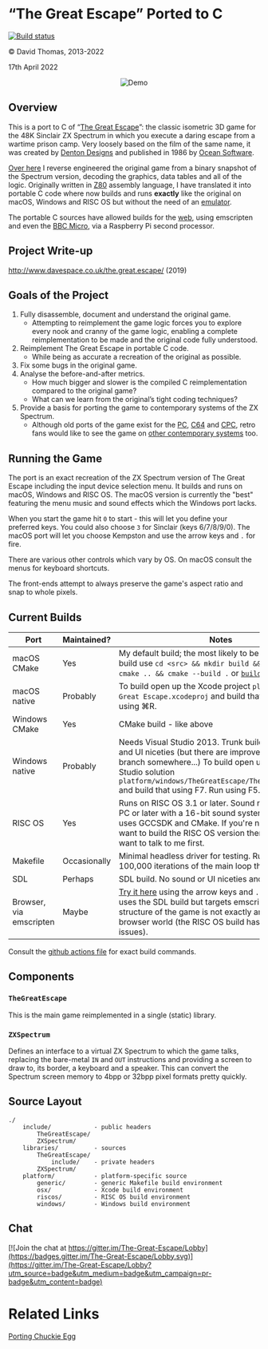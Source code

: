 # “The Great Escape” Ported to C

[![Build status](https://github.com/dpt/The-Great-Escape-in-C/actions/workflows/ci.yml/badge.svg)](https://github.com/dpt/The-Great-Escape-in-C/actions)

© David Thomas, 2013-2022

17th April 2022

<p align="center">
  <img src="demo.gif" alt="Demo" />
</p>


## Overview
This is a port to C of “[The Great Escape](http://www.worldofspectrum.org/infoseekid.cgi?id=0002125)”: the classic isometric 3D game for the 48K Sinclair ZX Spectrum in which you execute a daring escape from a wartime prison camp. Very loosely based on the film of the same name, it was created by [Denton Designs](http://en.wikipedia.org/wiki/Denton_Designs) and published in 1986 by [Ocean Software](http://en.wikipedia.org/wiki/Ocean_Software).

[Over here](https://github.com/dpt/The-Great-Escape/) I reverse engineered the original game from a binary snapshot of the Spectrum version, decoding the graphics, data tables and all of the logic. Originally written in [Z80](http://en.wikipedia.org/wiki/Zilog_Z80) assembly language, I have translated it into portable C code where now builds and runs **exactly** like the original on macOS, Windows and RISC OS but without the need of an [emulator](http://fuse-emulator.sourceforge.net/).

The portable C sources have allowed builds for the [web](http://www.davespace.co.uk/TheGreatEscape/TheGreatEscape.html), using emscripten and even the [BBC Micro](https://stardot.org.uk/forums/viewtopic.php?f=74&t=23478), via a Raspberry Pi second processor.


## Project Write-up

http://www.davespace.co.uk/the.great.escape/ (2019)


## Goals of the Project
1. Fully disassemble, document and understand the original game.
	* Attempting to reimplement the game logic forces you to explore every nook and cranny of the game logic, enabling a complete reimplementation to be made and the original code fully understood.
1. Reimplement The Great Escape in portable C code.
	* While being as accurate a recreation of the original as possible.
1. Fix some bugs in the original game.
1. Analyse the before-and-after metrics.
	* How much bigger and slower is the compiled C reimplementation compared to the original game?
	* What can we learn from the original’s tight coding techniques?
1. Provide a basis for porting the game to contemporary systems of the ZX Spectrum.
	* Although old ports of the game exist for the [PC](http://www.abandonia.com/en/games/534/Great+Escape,+The.html), [C64](http://www.lemon64.com/?game_id=1090) and [CPC](http://www.amstradabandonware.com/en/gameitems/the-great-escape/1179), retro fans would like to see the game on [other contemporary systems](http://atariage.com/forums/topic/239167-new-game-great-escape/) too.


## Running the Game
The port is an exact recreation of the ZX Spectrum version of The Great Escape including the input device selection menu. It builds and runs on macOS, Windows and RISC OS. The macOS version is currently the "best" featuring the menu music and sound effects which the Windows port lacks.

When you start the game hit `0` to start - this will let you define your preferred keys. You could also choose `3` for Sinclair (keys 6/7/8/9/0). The macOS port will let you choose Kempston and use the arrow keys and `.` for fire.

There are various other controls which vary by OS. On macOS consult the menus for keyboard shortcuts.

The front-ends attempt to always preserve the game's aspect ratio and snap to whole pixels.


## Current Builds
| Port | Maintained? | Notes |
|-|-|-|
| macOS CMake | Yes | My default build; the most likely to be up-to-date. To build use `cd <src> && mkdir build && cd build && cmake .. && cmake --build .` or [`build.sh`](build.sh) |
| macOS native | Probably | To build open up the Xcode project `platform/osx/The Great Escape.xcodeproj` and build that using ⌘B. Run using ⌘R. |
| Windows CMake | Yes | CMake build - like above |
| Windows native | Probably | Needs Visual Studio 2013. Trunk build lacks sound and UI niceties (but there are improvements on a branch somewhere...) To build open up the Visual Studio solution `platform/windows/TheGreatEscape/TheGreatEscape.sln` and build that using F7. Run using F5. |
| RISC OS | Yes | Runs on RISC OS 3.1 or later. Sound requires a Risc PC or later with a 16-bit sound system. To build this uses GCCSDK and CMake. If you're nutty enough to want to build the RISC OS version then you might want to talk to me first. |
| Makefile | Occasionally | Minimal headless driver for testing. Runs the game for 100,000 iterations of the main loop then stops. |
| SDL | Perhaps | SDL build. No sound or UI niceties and broken timing. |
| Browser, via emscripten | Maybe | [Try it here](http://www.davespace.co.uk/TheGreatEscape/TheGreatEscape.html) using the arrow keys and `.` for fire. This uses the SDL build but targets emscripten. The structure of the game is not exactly amenable to the browser world (the RISC OS build has a similar issues). |

Consult the [github actions file](.github/workflows/ci.yml) for exact build commands.


## Components

### `TheGreatEscape`
This is the main game reimplemented in a single (static) library.

### `ZXSpectrum`
Defines an interface to a virtual ZX Spectrum to which the game talks, replacing the bare-metal `IN` and `OUT` instructions and providing a screen to draw to, its border, a keyboard and a speaker. This can convert the Spectrum screen memory to 4bpp or 32bpp pixel formats pretty quickly.


## Source Layout
``` text
./
    include/            - public headers
        TheGreatEscape/
        ZXSpectrum/
    libraries/          - sources
        TheGreatEscape/
            include/    - private headers
        ZXSpectrum/
    platform/           - platform-specific source
        generic/        - generic Makefile build environment
        osx/            - Xcode build environment
        riscos/         - RISC OS build environment
        windows/        - Windows build environment
```


## Chat
[![Join the chat at https://gitter.im/The-Great-Escape/Lobby](https://badges.gitter.im/The-Great-Escape/Lobby.svg)](https://gitter.im/The-Great-Escape/Lobby?utm_source=badge&utm_medium=badge&utm_campaign=pr-badge&utm_content=badge)


# Related Links
[Porting Chuckie Egg](http://marklomas.net/ch-egg/articles/porting-ch-egg.htm)
